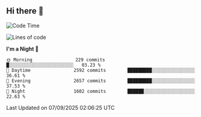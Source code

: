 ## Hi there 👋

<!--
**Wangmerlyn/Wangmerlyn** is a ✨ _special_ ✨ repository because its `README.md` (this file) appears on your GitHub profile.

Here are some ideas to get you started:

- 🔭 I’m currently working on ...
- 🌱 I’m currently learning ...
- 👯 I’m looking to collaborate on ...
- 🤔 I’m looking for help with ...
- 💬 Ask me about ...
- 📫 How to reach me: ...
- 😄 Pronouns: ...
- ⚡ Fun fact: ...
-->
<!--START_SECTION:waka-->
![Code Time](http://img.shields.io/badge/Code%20Time-540%20hrs%2046%20mins-blue)

![Lines of code](https://img.shields.io/badge/From%20Hello%20World%20I%27ve%20Written-41.7%20million%20lines%20of%20code-blue)

**I'm a Night 🦉** 

```text
🌞 Morning                229 commits         █░░░░░░░░░░░░░░░░░░░░░░░░   03.23 % 
🌆 Daytime                2592 commits        █████████░░░░░░░░░░░░░░░░   36.61 % 
🌃 Evening                2657 commits        █████████░░░░░░░░░░░░░░░░   37.53 % 
🌙 Night                  1602 commits        ██████░░░░░░░░░░░░░░░░░░░   22.63 % 
```



 Last Updated on 07/09/2025 02:06:25 UTC
<!--END_SECTION:waka-->
